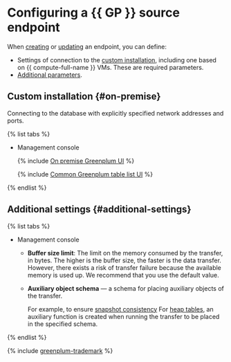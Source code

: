 # Configuring a {{ GP }} source endpoint

When [creating](../index.md#create) or [updating](../index.md#update) an endpoint, you can define:

* Settings of connection to the [custom installation](#on-premise), including one based on {{ compute-full-name }} VMs. These are required parameters.
* [Additional parameters](#additional-settings).

## Custom installation {#on-premise}

Connecting to the database with explicitly specified network addresses and ports.

{% list tabs %}

- Management console

   {% include [On premise Greenplum UI](../../../../_includes/data-transfer/necessary-settings/ui/on-premise-greenplum.md) %}

   {% include [Common Greenplum table list UI](../../../../_includes/data-transfer/necessary-settings/ui/greenplum-table-list.md) %}

{% endlist %}

## Additional settings {#additional-settings}

{% list tabs %}

- Management console

   * **Buffer size limit**: The limit on the memory consumed by the transfer, in bytes. The higher is the buffer size, the faster is the data transfer. However, there exists a risk of transfer failure because the available memory is used up. We recommend that you use the default value.

   * **Auxiliary object schema** — a schema for placing auxiliary objects of the transfer.

      For example, to ensure [snapshot consistency](https://docs.greenplum.org/6-16/admin_guide/dml.html) For [heap tables](https://docs.greenplum.org/6-8/admin_guide/ddl/ddl-storage.html#topic37), an auxiliary function is created when running the transfer to be placed in the specified schema.

{% endlist %}

{% include [greenplum-trademark](../../../../_includes/mdb/mgp/trademark.md) %}
